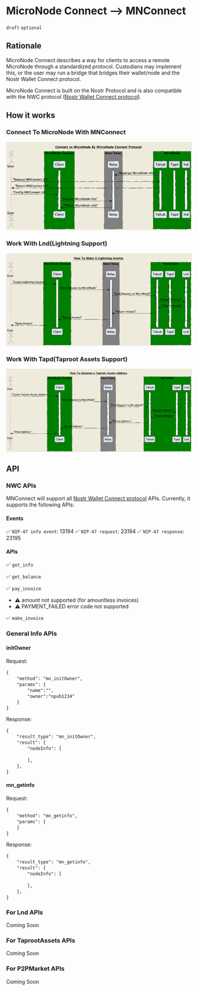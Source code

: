 MicroNode Connect --> MNConnect
======
`draft` `optional`

## Rationale
MicroNode Connect describes a way for clients to access a remote MicroNode  through a standardized protocol. Custodians may implement this, or the user may run a bridge that bridges their wallet/node and the Nostr Wallet Connect protocol.

MicroNode Connect is built on the Nostr Protocol and is also compatible with the NWC protocol ([Nostr Wallet Connect protocol](https://github.com/nostr-protocol/nips/blob/master/47.md)).

## How it works
### Connect To MicroNode With MNConnect
![image](./images/Tahub.png)

### Work With Lnd(Lightning Support)
![image](./images/Lnd.png)

### Work With Tapd(Taproot Assets Support)
![image](./images/Tapd.png)

## API

### NWC APIs 
MNConnect will support all [Nostr Wallet Connect protocol](https://github.com/nostr-protocol/nips/blob/master/47.md) APIs. Currently, it supports the following APIs:

#### Events
✅ `NIP-47 info event`: 13194
✅ `NIP-47 request`: 23194
✅  `NIP-47 response`: 23195

#### APIs

✅ `get_info`

✅ `get_balance`

✅ `pay_invoice`
- ⚠️ amount not supported (for amountless invoices)
- ⚠️ PAYMENT_FAILED error code not supported

✅ `make_invoice`


### General Info APIs

#### initOwner
Request: 
```jsonc
{
    "method": "mn_initOwner",
    "params": {
        "name":"",
        "owner":"npub1234"
    }
}
```

Response:
```jsonc
{
    "result_type": "mn_initOwner",
    "result": {
        "nodeInfo": [
            
        ],
    },
}
```

#### mn_getinfo
Request:
```jsonc
{
    "method": "mn_getinfo",
    "params": {
    }
}
```

Response:
```jsonc
{
    "result_type": "mn_getinfo",
    "result": {
        "nodeInfo": [
            
        ],
    },
}
```

### For Lnd APIs
Coming Soon

### For TaprootAssets APIs
Coming Soon

### For P2PMarket APIs
Coming Soon